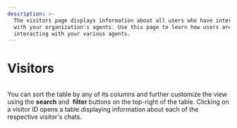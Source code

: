 ```yaml
---
description: >-
  The visitors page displays information about all users who have interacted
  with your organization's agents. Use this page to learn how users are
  interacting with your various agents.
---
```


# Visitors



<figure><img src=".gitbook/assets/Screenshot 2024-12-03 at 2.15.40 PM.png" alt=""><figcaption></figcaption></figure>

You can sort the table by any of its columns and further customize the view using the <img src=".gitbook/assets/Screenshot 2024-09-18 at 2.35.20 PM.png" alt="" data-size="line">**search** and <img src=".gitbook/assets/Screenshot 2024-09-18 at 2.36.40 PM.png" alt="" data-size="line"> **filter** buttons on the top-right of the table. Clicking on a visitor ID opens a table displaying information about each of the respective visitor's chats.
